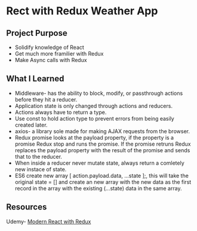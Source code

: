 # Rect with Redux Weather App

## Project Purpose
- Solidify knowledge of React
- Get much more framilier with Redux
- Make Async calls with Redux

## What I Learned
- Middleware- has the ability to block, modify, or passthrough actions
before they hit a reducer.
- Application state is only changed through actions and reducers.
- Actions always have to return a type.
- Use const to hold action type to prevent errors from being easily created later.
- axios- a library sole made for making AJAX requests from the browser.
- Redux promise looks at the payload property, if the property is a promise Redux stop
and runs the promise. If the promise retruns Redux replaces the payload property with the
result of the promise and sends that to the reducer.
- When inside a reducer never mutate state, always return a comletely new instace of state.
- ES6 create new array [ action.payload.data, ...state ];, this will take the original state = []
and create an new array with the new data as the first record in the array with the existing (...state)
data in the same array.
## Resources
Udemy- [Modern React with Redux](https://www.udemy.com/react-redux/learn/v4/overview)

